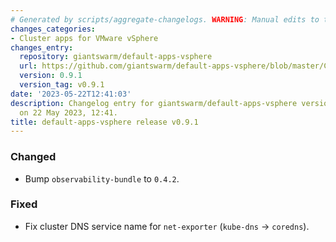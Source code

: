 ```yaml
---
# Generated by scripts/aggregate-changelogs. WARNING: Manual edits to this files will be overwritten.
changes_categories:
- Cluster apps for VMware vSphere
changes_entry:
  repository: giantswarm/default-apps-vsphere
  url: https://github.com/giantswarm/default-apps-vsphere/blob/master/CHANGELOG.md#091---2023-05-22
  version: 0.9.1
  version_tag: v0.9.1
date: '2023-05-22T12:41:03'
description: Changelog entry for giantswarm/default-apps-vsphere version 0.9.1, published
  on 22 May 2023, 12:41.
title: default-apps-vsphere release v0.9.1
---
```


### Changed
- Bump `observability-bundle` to `0.4.2`.
### Fixed
- Fix cluster DNS service name for `net-exporter` (`kube-dns` -> `coredns`).
